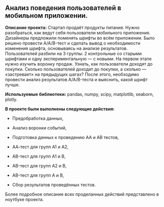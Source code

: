 ## Анализ поведения пользователей в мобильном приложении.

**Описание проекта:** Стартап продаёт продукты питания. Нужно разобраться, как ведут себя пользователи мобильного приложения. Дизайнеры предложили поменять шрифты во всём приложении. Было решено провести A/A/B-тест и сделать вывод о необходимости изменения шрифта, основываясь на анализе результатов. Пользователей разбили на 3 группы: 2 контрольные со старыми шрифтами и одну экспериментальную — с новыми. На первом этапе нужно изучить воронку продаж. Узнать, как пользователи доходят до покупки. Сколько пользователей доходит до покупки, а сколько — «застревает» на предыдущих шагах? После этого, необходимо провести анализ результатов A/A/B-теста и выяснить, какой шрифт лучше.

**Используемые библиотеки:** pandas, numpy, scipy, matplotlib, seaborn, plotly.

**В проекте были выполнены следующие действия:**

* Предобработка данных, 

* Анализ воронки событий, 

* Подготовка данных к проведению AA и AB тестов, 

* АА-тест для групп A1 и A2, 

* AB-тест для групп A1 и B, 

* AB-тест для групп A2 и B, 

* AB-тест для групп A и B, 

* Сбор результатов проведённых тестов.

Более подробное описание всех проделанных действий представлено в ноутбуке проекта.
